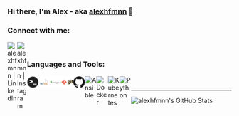 ### Hi there, I'm Alex - aka [alexhfmnn][linkedin] 👋

### Connect with me:

[<img align="left" alt="alexhfmnn | LinkedIn" width="22px" src="https://cdn.jsdelivr.net/npm/simple-icons@v3/icons/linkedin.svg" />][linkedin]
[<img align="left" alt="alexhfmnn | Instagram" width="22px" src="https://cdn.jsdelivr.net/npm/simple-icons@v3/icons/instagram.svg" />][instagram]

<br />

### Languages and Tools:
<img align="left" alt="Terminal" width="26px" src="https://raw.githubusercontent.com/github/explore/80688e429a7d4ef2fca1e82350fe8e3517d3494d/topics/terminal/terminal.png" />
<img align="left" alt="MySQL" width="26px" src="https://raw.githubusercontent.com/github/explore/80688e429a7d4ef2fca1e82350fe8e3517d3494d/topics/mysql/mysql.png" />
<img align="left" alt="MongoDB" width="26px" src="https://raw.githubusercontent.com/github/explore/80688e429a7d4ef2fca1e82350fe8e3517d3494d/topics/mongodb/mongodb.png" />
<img align="left" alt="Git" width="26px" src="https://raw.githubusercontent.com/github/explore/80688e429a7d4ef2fca1e82350fe8e3517d3494d/topics/git/git.png" />
<img align="left" alt="GitHub" width="26px" src="https://raw.githubusercontent.com/github/explore/78df643247d429f6cc873026c0622819ad797942/topics/github/github.png" />
<img align="left" alt="Ansible" width="26px" src="https://user-images.githubusercontent.com/45359966/147763987-b95ed8f1-d208-45d3-9942-2ec0fa15673b.png" />
<img align="left" alt="Docker" width="26px" src="https://user-images.githubusercontent.com/45359966/147763988-3a21ae66-9c01-490d-873e-fcbc115235d1.png" />
<img align="left" alt="Kubernetes" width="26px" src="https://user-images.githubusercontent.com/45359966/147763986-7e0644f4-a75a-470c-b75a-c7a54ab5c965.png" />
<img align="left" alt="Python" width="26px" src="https://user-images.githubusercontent.com/45359966/147764105-bc2320b0-7da1-413b-b3e2-6b0be12ee57a.png" />

<br />

---

<img align="left" alt="alexhfmnn's GitHub Stats" src="https://github-readme-stats.alexhfmnn.vercel.app/api?username=alexhfmnn&show_icons=true&hide_border=true" />


[instagram]: https://instagram.com/alex.hfmnn
[linkedin]: https://linkedin.com/in/alex-hofmann-532b38227
